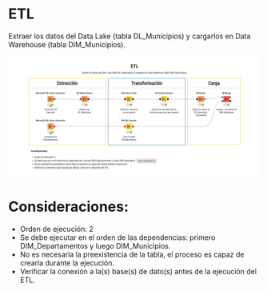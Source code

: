 # ETL
Extraer los datos del Data Lake (tabla DL_Municipios) y cargarlos en Data Warehouse (tabla DIM_Municipios).

![ETL](etl_dim_municipios.png)

# Consideraciones:
- Orden de ejecución: 2
- Se debe ejecutar en el orden de las dependencias: primero DIM_Departamentos y luego DIM_Municipios.
- No es necesaria la preexistencia de la tabla, el proceso es capaz de crearla durante la ejecución.
- Verificar la conexión a la(s) base(s) de dato(s) antes de la ejecución del ETL.
